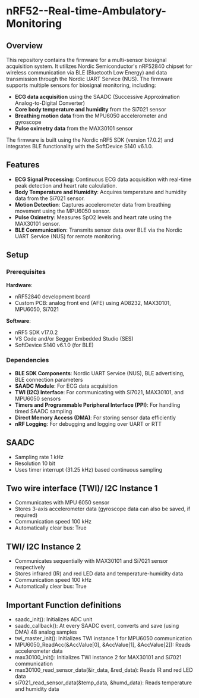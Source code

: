 # nRF52--Real-time-Ambulatory-Monitoring


## Overview
This repository contains the firmware for a multi-sensor biosignal acquisition system. It utilizes Nordic Semiconductor's nRF52840 chipset for wireless communication via BLE (Bluetooth Low Energy) and data transmission through the Nordic UART Service (NUS). The firmware supports multiple sensors for biosignal monitoring, including:

- **ECG data acquisition** using the SAADC (Successive Approximation Analog-to-Digital Converter)
- **Core body temperature and humidity** from the Si7021 sensor
- **Breathing motion data** from the MPU6050 accelerometer and gyroscope
- **Pulse oximetry data** from the MAX30101 sensor

The firmware is built using the Nordic nRF5 SDK (version 17.0.2) and integrates BLE functionality with the SoftDevice S140 v6.1.0.

## Features
- **ECG Signal Processing**: Continuous ECG data acquisition with real-time peak detection and heart rate calculation.
- **Body Temperature and Humidity**: Acquires temperature and humidity data from the Si7021 sensor.
- **Motion Detection**: Captures accelerometer data from breathing movement using the MPU6050 sensor.
- **Pulse Oximetry**: Measures SpO2 levels and heart rate using the MAX30101 sensor.
- **BLE Communication**: Transmits sensor data over BLE via the Nordic UART Service (NUS) for remote monitoring.

## Setup

### Prerequisites

**Hardware**:
- nRF52840 development board
- Custom PCB: analog front end (AFE) using AD8232, MAX30101, MPU6050, Si7021
  
**Software**:
- nRF5 SDK v17.0.2
- VS Code and/or Segger Embedded Studio (SES)
- SoftDevice S140 v6.1.0 (for BLE)

### Dependencies
- **BLE SDK Components**: Nordic UART Service (NUS), BLE advertising, BLE connection parameters
- **SAADC Module**: For ECG data acquisition
- **TWI (I2C) Interface**: For communicating with Si7021, MAX30101, and MPU6050 sensors
- **Timers and Programmable Peripheral Interface (PPI)**: For handling timed SAADC sampling
- **Direct Memory Access (DMA)**: For storing sensor data efficiently
- **nRF Logging**: For debugging and logging over UART or RTT

## SAADC
- Sampling rate 1 kHz
- Resolution 10 bit
- Uses timer interrupt (31.25 kHz) based continuous sampling

## Two wire interface (TWI)/ I2C Instance 1
- Communicates with MPU 6050 sensor
- Stores 3-axis accelerometer data (gyroscope data can also be saved, if required)
- Communication speed 100 kHz
- Automatically clear bus: True

## TWI/ I2C Instance 2
- Communicates sequentially with MAX30101 and Si7021 sensor respectively
- Stores infrared (IR) and red LED data and temperature-humidity data
- Communication speed 100 kHz
- Automatically clear bus: True

## Important Function definitions
- saadc_init(): Initializes ADC unit
- saadc_callback(): At every SAADC event, converts and save (using DMA) 48 analog samples
- twi_master_init(): Initializes TWI instance 1 for MPU6050 communication
- MPU6050_ReadAcc(&AccValue[0], &AccValue[1], &AccValue[2]): Reads accelerometer data
- max30100_init(): Initializes TWI instance 2 for MAX30101 and Si7021 communication
- max30100_read_sensor_data(&ir_data, &red_data): Reads IR and red LED data
- si7021_read_sensor_data(&temp_data, &humd_data): Reads temperature and humidity data
